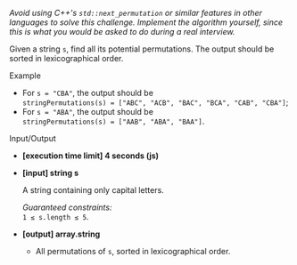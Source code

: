 
_Avoid using C++'s  `std::next_permutation`  or similar features in other languages to solve this challenge. Implement the algorithm yourself, since this is what you would be asked to do during a real interview._

Given a string  `s`, find all its potential permutations. The output should be sorted in  lexicographical order.

Example

-   For  `s = "CBA"`, the output should be  
    `stringPermutations(s) = ["ABC", "ACB", "BAC", "BCA", "CAB", "CBA"]`;
-   For  `s = "ABA"`, the output should be  
    `stringPermutations(s) = ["AAB", "ABA", "BAA"]`.

Input/Output

-   **[execution time limit] 4 seconds (js)**
    
-   **[input] string s**
    
    A string containing only capital letters.
    
    _Guaranteed constraints:_  
    `1 ≤ s.length ≤ 5`.
    
-   **[output] array.string**
    
    -   All permutations of  `s`, sorted in lexicographical order.
